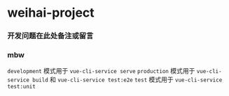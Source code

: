 # weihai-project


### 开发问题在此处备注或留言

### mbw
`development` 模式用于 `vue-cli-service serve`
`production` 模式用于 `vue-cli-service build` 和 `vue-cli-service test:e2e`
`test` 模式用于 `vue-cli-service test:unit`

